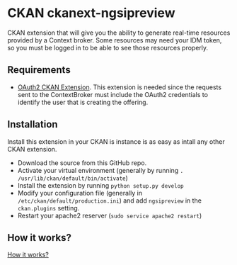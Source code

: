 CKAN ckanext-ngsipreview
=====================

CKAN extension that will give you the ability to generate real-time resources provided by a Context broker. Some resources may need your IDM token, so you must be logged in to be able to see those resources properly.

Requirements
------------

* [OAuth2 CKAN Extension](https://github.com/conwetlab/ckanext-oauth2/). This extension is needed since the requests sent to the ContextBroker must include the OAuth2 credentials to identify the user that is creating the offering.


Installation
------------
Install this extension in your CKAN is instance is as easy as intall any other CKAN extension.

* Download the source from this GitHub repo.
* Activate your virtual environment (generally by running `. /usr/lib/ckan/default/bin/activate`)
* Install the extension by running `python setup.py develop`
* Modify your configuration file (generally in `/etc/ckan/default/production.ini`) and add `ngsipreview` in the `ckan.plugins` setting. 
* Restart your apache2 reserver (`sudo service apache2 restart`)

How it works?
------------
[How it works?](https://github.com/gzarrub/ckanext-ngsipreview/blob/master/ckanext/ngsipreview/instructions/how-it-works.md)
